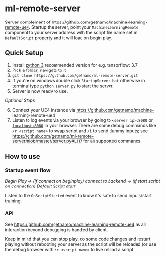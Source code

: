 # ml-remote-server
Server complement of https://github.com/getnamo/machine-learning-remote-ue4.
Startup the server, point your ```MachineLearningRemote``` component to your server address with the script file name set in ```DefaultScript``` property and it will load on begin play.

## Quick Setup

1. Install [python 3](https://www.python.org/downloads/) recommended version for e.g. tensorflow: 3.7
2. Pick a folder, navigate to it
3. ```git clone https://github.com/getnamo/ml-remote-server.git```
4. If you're on windows double click ```StartupServer.bat``` otherwise in terminal type ```python server.py``` to start the server.
5. Server is now ready to use. 

*Optional Steps*

6. Connect your UE4 instance via https://github.com/getnamo/machine-learning-remote-ue4
7. Listen to log events via your browser by going to ```<server ip>:8080``` or [```localhost:8080```](http://localhost:8080) in your browser. There are some debug commands like ```/r <script name>``` to swap script and ```/i``` to send dummy inputs; see https://github.com/getnamo/ml-remote-server/blob/master/server.py#L117 for all supported commands.

## How to use

### Startup event flow

*Begin Play -> (if connect on beginplay) connect to backend -> (if start script on connection) Default Script start*

Listen to the ```OnScriptStarted``` event to know it's safe to send inputs/start training.

### API

See https://github.com/getnamo/machine-learning-remote-ue4 as all interaction beyond debugging is handled by client.

Keep in mind that you can stop play, do some code changes and restart playing without rebooting your server as the script will be reloaded (or use the debug browser with ```/r <script name>``` to live reload a script

